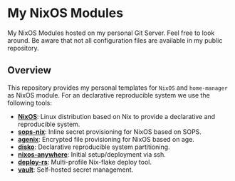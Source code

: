 # My NixOS Modules

My NixOS Modules hosted on my personal Git Server. Feel free to look around. Be aware that not all configuration files are available in my public repository.

## Overview

This repository provides my personal templates for `NixOS` and `home-manager` as NixOS module. For an declarative reproducible system we use the following tools:

- [**NixOS**](https://nixos.org/): Linux distribution based on Nix to provide a declarative and reproducible system.
- [**sops-nix**](https://github.com/Mic92/sops-nix): Inline secret provisioning for NixOS based on SOPS.
- [**agenix**](https://github.com/ryantm/agenix): Encrypted file provisioning for NixOS based on age.
- [**disko**](https://github.com/nix-community/disko): Declarative reproducible system partitioning.
- [**nixos-anywhere**](https://github.com/nix-community/nixos-anywhere): Initial setup/deployment via ssh.
- [**deploy-rs**](https://github.com/serokell/deploy-rs): Multi-profile Nix-flake deploy tool.
- [**vault**](https://github.com/hashicorp/vault): Self-hosted secret management.
